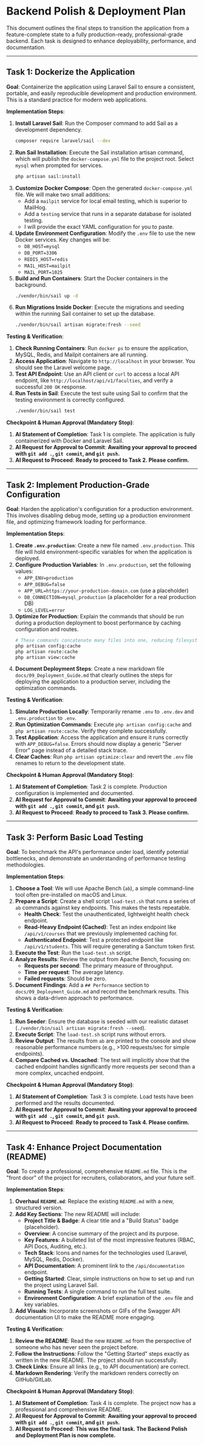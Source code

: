 # Backend Polish & Deployment Plan

This document outlines the final steps to transition the application from a feature-complete state to a fully production-ready, professional-grade backend. Each task is designed to enhance deployability, performance, and documentation.

---

## Task 1: Dockerize the Application

**Goal**: Containerize the application using Laravel Sail to ensure a consistent, portable, and easily reproducible development and production environment. This is a standard practice for modern web applications.

**Implementation Steps**:
1.  **Install Laravel Sail**: Run the Composer command to add Sail as a development dependency.
    ```bash
    composer require laravel/sail --dev
    ```
2.  **Run Sail Installation**: Execute the Sail installation artisan command, which will publish the `docker-compose.yml` file to the project root. Select `mysql` when prompted for services.
    ```bash
    php artisan sail:install
    ```
3.  **Customize Docker Compose**: Open the generated `docker-compose.yml` file. We will make two small additions:
    *   Add a `mailpit` service for local email testing, which is superior to MailHog.
    *   Add a `testing` service that runs in a separate database for isolated testing.
    *   I will provide the exact YAML configuration for you to paste.
4.  **Update Environment Configuration**: Modify the `.env` file to use the new Docker services. Key changes will be:
    *   `DB_HOST=mysql`
    *   `DB_PORT=3306`
    *   `REDIS_HOST=redis`
    *   `MAIL_HOST=mailpit`
    *   `MAIL_PORT=1025`
5.  **Build and Run Containers**: Start the Docker containers in the background.
    ```bash
    ./vendor/bin/sail up -d
    ```
6.  **Run Migrations Inside Docker**: Execute the migrations and seeding within the running Sail container to set up the database.
    ```bash
    ./vendor/bin/sail artisan migrate:fresh --seed
    ```

**Testing & Verification**:
1.  **Check Running Containers**: Run `docker ps` to ensure the application, MySQL, Redis, and Mailpit containers are all running.
2.  **Access Application**: Navigate to `http://localhost` in your browser. You should see the Laravel welcome page.
3.  **Test API Endpoint**: Use an API client or `curl` to access a local API endpoint, like `http://localhost/api/v1/faculties`, and verify a successful `200 OK` response.
4.  **Run Tests in Sail**: Execute the test suite using Sail to confirm that the testing environment is correctly configured.
    ```bash
    ./vendor/bin/sail test
    ```

**Checkpoint & Human Approval (Mandatory Stop)**:
1.  **AI Statement of Completion**: Task 1 is complete. The application is fully containerized with Docker and Laravel Sail.
2.  **AI Request for Approval to Commit**: **Awaiting your approval to proceed with `git add .`, `git commit`, and `git push`.**
3.  **AI Request to Proceed**: **Ready to proceed to Task 2. Please confirm.**

---

## Task 2: Implement Production-Grade Configuration

**Goal**: Harden the application's configuration for a production environment. This involves disabling debug mode, setting up a production environment file, and optimizing framework loading for performance.

**Implementation Steps**:
1.  **Create `.env.production`**: Create a new file named `.env.production`. This file will hold environment-specific variables for when the application is deployed.
2.  **Configure Production Variables**: In `.env.production`, set the following values:
    *   `APP_ENV=production`
    *   `APP_DEBUG=false`
    *   `APP_URL=https://your-production-domain.com` (use a placeholder)
    *   `DB_CONNECTION=mysql_production` (a placeholder for a real production DB)
    *   `LOG_LEVEL=error`
3.  **Optimize for Production**: Explain the commands that should be run during a production deployment to boost performance by caching configuration and routes.
    ```bash
    # These commands concatenate many files into one, reducing filesystem reads.
    php artisan config:cache
    php artisan route:cache
    php artisan view:cache
    ```
4.  **Document Deployment Steps**: Create a new markdown file `docs/09_Deployment_Guide.md` that clearly outlines the steps for deploying the application to a production server, including the optimization commands.

**Testing & Verification**:
1.  **Simulate Production Locally**: Temporarily rename `.env` to `.env.dev` and `.env.production` to `.env`.
2.  **Run Optimization Commands**: Execute `php artisan config:cache` and `php artisan route:cache`. Verify they complete successfully.
3.  **Test Application**: Access the application and ensure it runs correctly with `APP_DEBUG=false`. Errors should now display a generic "Server Error" page instead of a detailed stack trace.
4.  **Clear Caches**: Run `php artisan optimize:clear` and revert the `.env` file renames to return to the development state.

**Checkpoint & Human Approval (Mandatory Stop)**:
1.  **AI Statement of Completion**: Task 2 is complete. Production configuration is implemented and documented.
2.  **AI Request for Approval to Commit**: **Awaiting your approval to proceed with `git add .`, `git commit`, and `git push`.**
3.  **AI Request to Proceed**: **Ready to proceed to Task 3. Please confirm.**

---

## Task 3: Perform Basic Load Testing

**Goal**: To benchmark the API's performance under load, identify potential bottlenecks, and demonstrate an understanding of performance testing methodologies.

**Implementation Steps**:
1.  **Choose a Tool**: We will use Apache Bench (`ab`), a simple command-line tool often pre-installed on macOS and Linux.
2.  **Prepare a Script**: Create a shell script `load-test.sh` that runs a series of `ab` commands against key endpoints. This makes the tests repeatable.
    *   **Health Check**: Test the unauthenticated, lightweight health check endpoint.
    *   **Read-Heavy Endpoint (Cached)**: Test an index endpoint like `/api/v1/courses` that we previously implemented caching for.
    *   **Authenticated Endpoint**: Test a protected endpoint like `/api/v1/students`. This will require generating a Sanctum token first.
3.  **Execute the Test**: Run the `load-test.sh` script.
4.  **Analyze Results**: Review the output from Apache Bench, focusing on:
    *   **Requests per second**: The primary measure of throughput.
    *   **Time per request**: The average latency.
    *   **Failed requests**: Should be zero.
5.  **Document Findings**: Add a `## Performance` section to `docs/09_Deployment_Guide.md` and record the benchmark results. This shows a data-driven approach to performance.

**Testing & Verification**:
1.  **Run Seeder**: Ensure the database is seeded with our realistic dataset (`./vendor/bin/sail artisan migrate:fresh --seed`).
2.  **Execute Script**: The `load-test.sh` script runs without errors.
3.  **Review Output**: The results from `ab` are printed to the console and show reasonable performance numbers (e.g., >100 requests/sec for simple endpoints).
4.  **Compare Cached vs. Uncached**: The test will implicitly show that the cached endpoint handles significantly more requests per second than a more complex, uncached endpoint.

**Checkpoint & Human Approval (Mandatory Stop)**:
1.  **AI Statement of Completion**: Task 3 is complete. Load tests have been performed and the results documented.
2.  **AI Request for Approval to Commit**: **Awaiting your approval to proceed with `git add .`, `git commit`, and `git push`.**
3.  **AI Request to Proceed**: **Ready to proceed to Task 4. Please confirm.**

---

## Task 4: Enhance Project Documentation (README)

**Goal**: To create a professional, comprehensive `README.md` file. This is the "front door" of the project for recruiters, collaborators, and your future self.

**Implementation Steps**:
1.  **Overhaul `README.md`**: Replace the existing `README.md` with a new, structured version.
2.  **Add Key Sections**: The new README will include:
    *   **Project Title & Badge**: A clear title and a "Build Status" badge (placeholder).
    *   **Overview**: A concise summary of the project and its purpose.
    *   **Key Features**: A bulleted list of the most impressive features (RBAC, API Docs, Auditing, etc.).
    *   **Tech Stack**: Icons and names for the technologies used (Laravel, MySQL, Redis, Docker).
    *   **API Documentation**: A prominent link to the `/api/documentation` endpoint.
    *   **Getting Started**: Clear, simple instructions on how to set up and run the project using Laravel Sail.
    *   **Running Tests**: A single command to run the full test suite.
    *   **Environment Configuration**: A brief explanation of the `.env` file and key variables.
3.  **Add Visuals**: Incorporate screenshots or GIFs of the Swagger API documentation UI to make the README more engaging.

**Testing & Verification**:
1.  **Review the README**: Read the new `README.md` from the perspective of someone who has never seen the project before.
2.  **Follow the Instructions**: Follow the "Getting Started" steps exactly as written in the new README. The project should run successfully.
3.  **Check Links**: Ensure all links (e.g., to API documentation) are correct.
4.  **Markdown Rendering**: Verify the markdown renders correctly on GitHub/GitLab.

**Checkpoint & Human Approval (Mandatory Stop)**:
1.  **AI Statement of Completion**: Task 4 is complete. The project now has a professional and comprehensive README.
2.  **AI Request for Approval to Commit**: **Awaiting your approval to proceed with `git add .`, `git commit`, and `git push`.**
3.  **AI Request to Proceed**: **This was the final task. The Backend Polish and Deployment Plan is now complete.** 